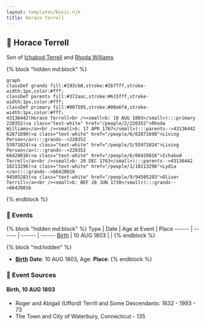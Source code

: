 ```yaml
---
layout: templates/basic.njk
title: Horace Terrell
---
```

## 🔵 Horace Terrell

Son of [Ichabod Terrell](/people/6/66420816) and [Rhoda Williams](/people/2/220352)

{% block "hidden md:block" %}
```mermaid
graph
classDef grands fill:#193cb8,stroke:#2b7fff,stroke-width:1px,color:#fff;
classDef parents fill:#372aac,stroke:#615fff,stroke-width:1px,color:#fff;
classDef primary fill:#007595,stroke:#00a6f4,stroke-width:1px,color:#fff;
43136442(Horace Terrell<br /><small>b: 10 AUG 1803</small>):::primary
220352(<a class="text-white" href="/people/2/220352">Rhoda Williams</a><br /><small>b: 17 APR 1767</small>):::parents-->43136442
62871690(<a class="text-white" href="/people/6/62871690">Living Person</a>):::grands-->220352
55971024(<a class="text-white" href="/people/5/55971024">Living Person</a>):::grands-->220352
66420816(<a class="text-white" href="/people/6/66420816">Ichabod Terrell</a><br /><small>b: 20 DEC 1763</small>):::parents-->43136442
18213296(<a class="text-white" href="/people/1/18213296">Lydia </a>):::grands-->66420816
94505283(<a class="text-white" href="/people/9/94505283">Oliver Terrill</a><br /><small>b: BEF 28 JUN 1730</small>):::grands-->66420816
```
{% endblock %}

### 📆 Events

{% block "hidden md:block" %}
Type | Date | Age at Event | Place
------ | ------ | ------ | ------
[Birth](#event-event-2) | 10 AUG 1803 |  |
{% endblock %}

{% block "md:hidden" %}
- **[Birth](#event-event-2)**
**Date**: 10 AUG 1803, Age:
**Place**:
{% endblock %}

### 📰 Event Sources

#### <a id="event-event-2"></a> Birth, 10 AUG 1803
* Roger and Abigail (Ufford) Terrill and Some Descendants: 1632 - 1993  - 73
* The Town and City of Waterbury, Connecticut  - 135